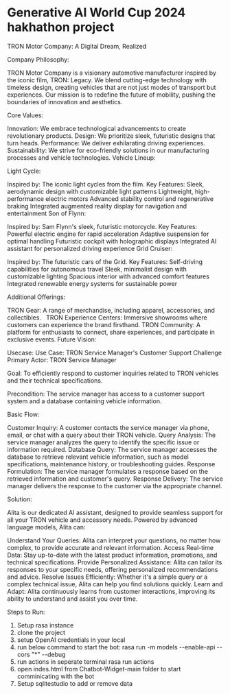 # Generative AI World Cup 2024 hakhathon project

TRON Motor Company: A Digital Dream, Realized

Company Philosophy:

TRON Motor Company is a visionary automotive manufacturer inspired by the iconic film, TRON: Legacy. We blend cutting-edge technology with timeless design, creating vehicles that are not just modes of transport but experiences. Our mission is to redefine the future of mobility, pushing the boundaries of innovation and aesthetics.

Core Values:

Innovation: We embrace technological advancements to create revolutionary products.
Design: We prioritize sleek, futuristic designs that turn heads.
Performance: We deliver exhilarating driving experiences.
Sustainability: We strive for eco-friendly solutions in our manufacturing processes and vehicle technologies.
Vehicle Lineup:

Light Cycle:

Inspired by: The iconic light cycles from the film.
Key Features:
Sleek, aerodynamic design with customizable light patterns
Lightweight, high-performance electric motors
Advanced stability control and regenerative braking
Integrated augmented reality display for navigation and entertainment
Son of Flynn:

Inspired by: Sam Flynn's sleek, futuristic motorcycle.
Key Features:
Powerful electric engine for rapid acceleration
Adaptive suspension for optimal handling
Futuristic cockpit with holographic displays
Integrated AI assistant for personalized driving experience
Grid Cruiser:

Inspired by: The futuristic cars of the Grid.
Key Features:
Self-driving capabilities for autonomous travel
Sleek, minimalist design with customizable lighting
Spacious interior with advanced comfort features
Integrated renewable energy systems for sustainable power

Additional Offerings:

TRON Gear: A range of merchandise, including apparel, accessories, and collectibles.   
TRON Experience Centers: Immersive showrooms where customers can experience the brand firsthand.
TRON Community: A platform for enthusiasts to connect, share experiences, and participate in exclusive events.
Future Vision:

Usecase:
Use Case: TRON Service Manager's Customer Support Challenge
Primary Actor: TRON Service Manager

Goal: To efficiently respond to customer inquiries related to TRON vehicles and their technical specifications.

Precondition: The service manager has access to a customer support system and a database containing vehicle information.

Basic Flow:

Customer Inquiry: A customer contacts the service manager via phone, email, or chat with a query about their TRON vehicle.
Query Analysis: The service manager analyzes the query to identify the specific issue or information required.
Database Query: The service manager accesses the database to retrieve relevant vehicle information, such as model specifications, maintenance history, or troubleshooting guides.
Response Formulation: The service manager formulates a response based on the retrieved information and customer's query.
Response Delivery: The service manager delivers the response to the customer via the appropriate channel.

Solution: 

Alita is our dedicated AI assistant, designed to provide seamless support for all your TRON vehicle and accessory needs. Powered by advanced language models, Alita can:

Understand Your Queries: Alita can interpret your questions, no matter how complex, to provide accurate and relevant information.
Access Real-time Data: Stay up-to-date with the latest product information, promotions, and technical specifications.
Provide Personalized Assistance: Alita can tailor its responses to your specific needs, offering personalized recommendations and advice.
Resolve Issues Efficiently: Whether it's a simple query or a complex technical issue, Alita can help you find solutions quickly.
Learn and Adapt: Alita continuously learns from customer interactions, improving its ability to understand and assist you over time.

Steps to Run:
1. Setup rasa instance
2. clone the project
3. setup OpenAI credentials in your local
4. run below command to start the bot:
rasa run -m models --enable-api --cors "*" --debug
5. run actions in seperate terminal
rasa run actions
6. open indes.html from Chatbot-Widget-main folder to start comminicating with the bot
7. Setup sqlitestudio to add or remove data
